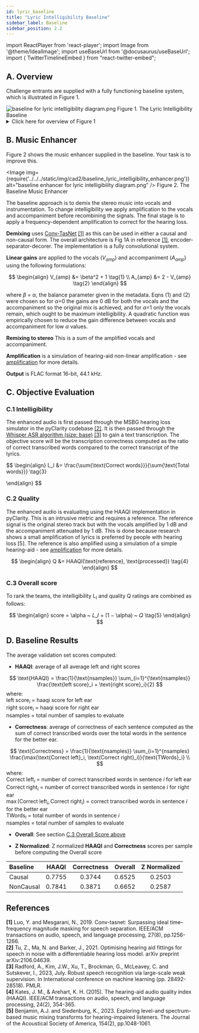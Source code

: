 ```yaml
---
id: lyric_baseline
title: "Lyric Intelligibility Baseline"
sidebar_label: Baseline
sidebar_position: 2.2
---
```

import ReactPlayer from 'react-player';
import Image from '@theme/IdealImage';
import useBaseUrl from '@docusaurus/useBaseUrl';
import { TwitterTimelineEmbed } from "react-twitter-embed";

## A. Overview

Challenge entrants are supplied with a fully functioning baseline system, which is illustrated in Figure 1.

<div style={{textAlign:'center'}}>
<Image img={require('../../../static/img/cad2/baseline_lyric_intelligibility_overview.png')} alt="baseline for lyric intelligibility diagram.png" />
Figure 1. The Lyric Intelligibility Baseline
</div>

<details>
<summary>Click here for overview of Figure 1</summary>
- A scene generator (blue box):
  - Selects the stereo music signal.
  - Gives a value of $\alpha$ (metadata) that sets the balance between intelligibility and audio quality (see evaluation below).
- The music enhancement stage (pink box) takes the music as inputs and attempts to improve the intelligibility.
- Listener characteristics (green oval) are audiograms and compressor settings to allow personalised processing in the enhancement stage and are also used in objective evaluation.
- The enhancement outputs are evaluated using objective metrics (orange boxes):
  - For intelligibility using a metric based on Whisper (correct transcribed words ratio).
  - For audio quality via the Hearing-Aid Audio Quality Index (HAAQI) [1].
 
Your challenge is to improve what happens in the pink, music enhancement box. The rest of the baseline is fixed and should not be changed.
</details>
 
## B. Music Enhancer

Figure 2 shows the music enhancer supplied in the baseline. Your task is to improve this.

<Image img={require('../../../static/img/cad2/baseline_lyric_intelligibility_enhancer.png')} alt="baseline enhancer for lyric intelligibility diagram.png" />
Figure 2. The Baseline Music Enhancer

The baseline approach is to demix the stereo music into vocals and instrumentation. To change intelligibility we apply amplification to the vocals and accompaniment before recombining the signals. The final stage is to apply a frequency-dependent amplification to correct for the hearing loss.

**Demixing** uses [Conv-TasNet](https://arxiv.org/abs/1809.07454) [[1]](#references) as this can be used in either a causal and non-causal form. The overall architecture is Fig 1A in reference [[1]](#references), encoder-separator-decorer. The implementation is a fully convolutional system.

**Linear gains** are applied to the vocals ($V_{amp}$) and accompaniment ($A_{amp}$) using the following formulations:

$$
\begin{align}
V_{amp} &= \beta^2 + 1 \tag{1} \\
A_{amp} &= 2 - V_{amp} \tag{2}
\end{align}
$$

where $\beta$ = $\alpha$, the balance parameter given in the metadata. Eqns (1) and (2) were chosen so for $\alpha$=0 the gains are 0 dB for both the vocals and the accompaniment so the original mix is achieved, and for $\alpha$=1 only the vocals remain, which ought to be maximum intelligibility. A quadratic function was empirically chosen to reduce the gain difference between vocals and accompaniment for low $\alpha$ values.

**Remixing to stereo** This is a sum of the amplified vocals and accompaniment.

**Amplification** is a simulation of hearing-aid non-linear amplification - see [amplification](../amplification) for more details.

**Output** is FLAC format 16-bit, 44.1 kHz.

## C. Objective Evaluation

### C.1 Intelligibility
The enhanced audio is first passed through the MSBG hearing loss simulator in the pyClarity codebase [[2]](#references). 
It is then passed through the [Whisper ASR algorithm (size: base)](https://huggingface.co/openai/whisper-small) [[3]](#references) to gain a text transcription. 
The objective score will be the transcription correctness computed as the ratio of correct transcribed words compared to the correct transcript of the lyrics.

$$
\begin{align}
L_I &= \frac{\sum{\text{Correct words}}}{\sum{\text{Total words}}} \tag{3}

\end{align}
$$

### C.2 Quality
The enhanced audio is evaluating using the HAAQI implementation in pyClarity. This is an intrusive metric and requires a reference. The reference signal is the original stereo track but with the vocals amplified by 1 dB and the accompaniment attenuated by 1 dB. This is done because research shows a small amplification of lyrics is preferred by people with hearing loss [5]. The reference is also amplified using a simulation of a simple hearing-aid - see [amplification](../amplification) for more details.

$$
\begin{align}
Q &= HAAQI(\text{reference}, \text{processed})  \tag{4}
\end{align}
$$

### C.3 Overall score

To rank the teams, the intelligibility L<sub>I</sub> and quality Q ratings are combined as follows:

$$
\begin{align}
score = \alpha ~ 𝐿_𝐼 + (1 − \alpha) ~ 𝑄  \tag{5}
\end{align}
$$

## D. Baseline Results

The average validation set scores computed:

* **HAAQI**: average of all average left and right scores

$$
\text{HAAQI} = \frac{1}{\text{nsamples}}  \sum_{i=1}^{\text{nsamples}} \frac{\text{left score}_i + \text{right score}_i}{2}  
$$
where:  
$\text{left score}_i$ = haaqi score for left ear  
$\text{right score}_i$ = haaqi score for right ear  
$\text{nsamples}$ = total number of samples to evaluate  

* **Correctness**: average of correctness of each sentence computed as the sum of correct transcribed words over the total words in the sentence for the better ear.

$$
\text{Correctness} = \frac{1}{\text{nsamples}} \sum_{i=1}^{nsamples} \frac{\max(\text{Correct left}_i, \text{Correct right}_i)}{\text{TWords}_i} \\
$$
where:  
$\text{Correct left}_i$ = number of correct transcribed words in sentence $i$ for left ear  
$\text{Correct right}_i$ = number of correct transcribed words in sentence $i$ for right ear  
$\max(\text{Correct left}_i, \text{Correct right}_i)$ = correct transcribed words in sentence $i$ for the better ear    
$\text{TWords}_i$ = total number of words in sentence $i$  
$\text{nsamples}$ = total number of samples to evaluate  

* **Overall**: See section [C.3 Overall Score above](#c3-overall-score)

* **Z Normalized**: Z normalized **HAAQI** and **Correctness** scores per sample before computing the Overall score 

| Baseline  | HAAQI  | Correctness | Overall | Z Normalized |
|:----------|:------:|:-----------:|:-------:|:------------:|
| Causal    | 0.7755 |   0.3744    | 0.6525  |    0.2503    |
| NonCausal | 0.7841 |   0.3871    | 0.6652  |    0.2587    |

## References

**[1]** Luo, Y. and Mesgarani, N., 2019. Conv-tasnet: Surpassing ideal time–frequency magnitude masking for speech separation. IEEE/ACM transactions on audio, speech, and language processing, 27(8), pp.1256-1266.   
**[2]** Tu, Z., Ma, N. and Barker, J., 2021. Optimising hearing aid fittings for speech in noise with a differentiable hearing loss model. arXiv preprint arXiv:2106.04639.   
**[3]** Radford, A., Kim, J.W., Xu, T., Brockman, G., McLeavey, C. and Sutskever, I., 2023, July. Robust speech recognition via large-scale weak supervision. In International conference on machine learning (pp. 28492-28518). PMLR.   
**[4]** Kates, J. M., & Arehart, K. H. (2015). The hearing-aid audio quality index (HAAQI). IEEE/ACM transactions on audio, speech, and language processing, 24(2), 354-365.    
**[5]** Benjamin, A.J. and Siedenburg, K., 2023. Exploring level-and spectrum-based music mixing transforms for hearing-impaired listeners. The Journal of the Acoustical Society of America, 154(2), pp.1048-1061.    

